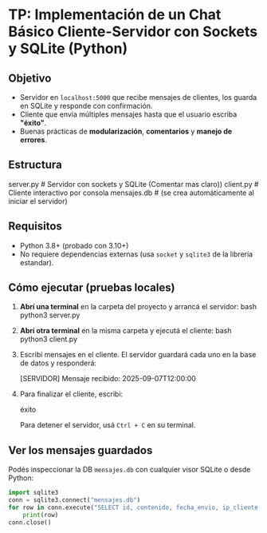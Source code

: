 # TP: Implementación de un Chat Básico Cliente-Servidor con Sockets y SQLite (Python)

## Objetivo
- Servidor en `localhost:5000` que recibe mensajes de clientes, los guarda en SQLite y responde con confirmación.
- Cliente que envía múltiples mensajes hasta que el usuario escriba **"éxito"**.
- Buenas prácticas de **modularización**, **comentarios** y **manejo de errores**.

## Estructura
server.py      # Servidor con sockets y SQLite (Comentar mas claro))
client.py      # Cliente interactivo por consola
mensajes.db    # (se crea automáticamente al iniciar el servidor)


## Requisitos
- Python 3.8+ (probado con 3.10+)
- No requiere dependencias externas (usa `socket` y `sqlite3` de la librería estandar).

## Cómo ejecutar (pruebas locales)
1. **Abrí una terminal** en la carpeta del proyecto y arrancá el servidor:
   bash
   python3 server.py
   

2. **Abrí otra terminal** en la misma carpeta y ejecutá el cliente:
   bash
   python3 client.py
   

3. Escribí mensajes en el cliente. El servidor guardará cada uno en la base de datos y responderá:

   [SERVIDOR] Mensaje recibido: 2025-09-07T12:00:00
   

4. Para finalizar el cliente, escribi:
   
   éxito
   
   Para detener el servidor, usá `Ctrl + C` en su terminal.

## Ver los mensajes guardados
Podés inspeccionar la DB `mensajes.db` con cualquier visor SQLite o desde Python:
```python
import sqlite3
conn = sqlite3.connect("mensajes.db")
for row in conn.execute("SELECT id, contenido, fecha_envio, ip_cliente FROM mensajes ORDER BY id;"):
    print(row)
conn.close()
```



